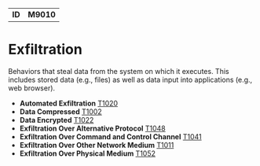 |||
|--|-----|
|**ID**|**M9010**|

# Exfiltration #
Behaviors that steal data from the system on which it executes. This includes stored data (e.g., files) as well as data input into applications (e.g., web browser).

* **Automated Exfiltration** [T1020](https://github.com/MBCProject/mbc-markdown/blob/master/exfiltration/auto-exfiltrate.md)
* **Data Compressed** [T1002](https://github.com/MBCProject/mbc-markdown/blob/master/exfiltration/data-compress.md)
* **Data Encrypted** [T1022](https://github.com/MBCProject/mbc-markdown/blob/master/exfiltration/data-encrypt.md)
* **Exfiltration Over Alternative Protocol** [T1048](https://github.com/MBCProject/mbc-markdown/blob/master/exfiltration/exfil-over-alternative-protocol.md)
* **Exfiltration Over Command and Control Channel** [T1041](https://github.com/MBCProject/mbc-markdown/blob/master/exfiltration/exfil-over-c2-channel.md)
* **Exfiltration Over Other Network Medium** [T1011](https://github.com/MBCProject/mbc-markdown/blob/master/exfiltration/exfil-over-other-network-medium.md)
* **Exfiltration Over Physical Medium** [T1052](https://github.com/MBCProject/mbc-markdown/blob/master/exfiltration/exfil-over-physical-medium.md)
